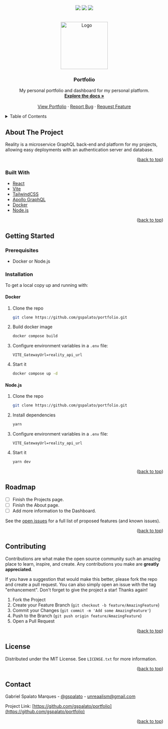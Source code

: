 <div id="top"></div>

<div align="center">
  <img src="https://img.shields.io/github/languages/top/gspalato/portfolio?style=for-the-badge"/>
  <img src="https://img.shields.io/github/issues-raw/gspalato/portfolio?style=for-the-badge"/>
  <img src="https://img.shields.io/github/contributors/gspalato/portfolio?style=for-the-badge">
</div>

<!-- PROJECT LOGO -->
<br />
<div align="center">
  <br />

  <a href="https://github.com/gspalato/portfolio">
    <img src="https://raw.githubusercontent.com/gspalato/portfolio/master/.project/icon_circle.png" alt="Logo" width="150" height="150">
  </a>

<h3 align="center"><b>Portfolio</b></h3>

  <p align="center">
    My personal portfolio and dashboard for my personal platform.
    <br />
    <a href="https://github.com/gspalato/reality"><strong>Explore the docs »</strong></a>
    <br />
    <br />
    <a href="https://portfolio-gspalato.vercel.app">View Portfolio</a>
    ·
    <a href="https://github.com/gspalato/reality/issues">Report Bug</a>
    ·
    <a href="https://github.com/gspalato/reality/issues">Request Feature</a>
  </p>
</div>

<!-- TABLE OF CONTENTS -->
<details>
  <summary>Table of Contents</summary>
  <ol>
    <li>
      <a href="#about-the-project">About The Project</a>
      <ul>
        <li><a href="#built-with">Built With</a></li>
      </ul>
    </li>
    <li>
      <a href="#getting-started">Getting Started</a>
      <ul>
        <li><a href="#prerequisites">Prerequisites</a></li>
        <li>
            <a href="#installation">Installation</a>
            <ul>
                <li><a href="#docker">Docker</a></li>
                <li><a href="#nodejs">Node.js</a></li>
            </ul>
        </li>
      </ul>
    </li>
    <li><a href="#roadmap">Roadmap</a></li>
    <li><a href="#contributing">Contributing</a></li>
    <li><a href="#license">License</a></li>
    <li><a href="#contact">Contact</a></li>
  </ol>
</details>

<!-- ABOUT THE PROJECT -->

## About The Project

Reality is a microservice GraphQL back-end and platform for my projects, allowing easy deployments with an authentication server and database.

<p align="right">(<a href="#top">back to top</a>)</p>

### Built With

-   [React](https://react.dev/)
-   [Vite](https://vitejs.dev)
-   [TailwindCSS](https://tailwindcss.com)
-   [Apollo GraphQL](https://www.apollographql.com/)
-   [Docker](https://www.docker.com/)
-   [Node.js](https://nodejs.org/)

<p align="right">(<a href="#top">back to top</a>)</p>

<!-- GETTING STARTED -->

## Getting Started

### Prerequisites

-   Docker or Node.js

### Installation

To get a local copy up and running with:

#### Docker

1. Clone the repo

    ```sh
    git clone https://github.com/gspalato/portfolio.git
    ```

2. Build docker image

    ```sh
    docker compose build
    ```

3. Configure environment variables in a `.env` file:

    ```env
    VITE_GatewayUrl=reality_api_url
    ```

4. Start it
    ```sh
    docker compose up -d
    ```

#### Node.js

1. Clone the repo

    ```sh
    git clone https://github.com/gspalato/portfolio.git
    ```

2. Install dependencies

    ```sh
    yarn
    ```

3. Configure environment variables in a `.env` file:

    ```env
    VITE_GatewayUrl=reality_api_url
    ```

4. Start it
    ```sh
    yarn dev
    ```

<p align="right">(<a href="#top">back to top</a>)</p>

<!-- ROADMAP -->

## Roadmap

-   [ ] Finish the Projects page.
-   [ ] Finish the About page.
-   [ ] Add more information to the Dashboard.

See the [open issues](https://github.com/gspalato/portfolio/issues) for a full list of proposed features (and known issues).

<p align="right">(<a href="#top">back to top</a>)</p>

<!-- CONTRIBUTING -->

## Contributing

Contributions are what make the open source community such an amazing place to learn, inspire, and create. Any contributions you make are **greatly appreciated**.

If you have a suggestion that would make this better, please fork the repo and create a pull request. You can also simply open an issue with the tag "enhancement".
Don't forget to give the project a star! Thanks again!

1. Fork the Project
2. Create your Feature Branch (`git checkout -b feature/AmazingFeature`)
3. Commit your Changes (`git commit -m 'Add some AmazingFeature'`)
4. Push to the Branch (`git push origin feature/AmazingFeature`)
5. Open a Pull Request

<p align="right">(<a href="#top">back to top</a>)</p>

<!-- LICENSE -->

## License

Distributed under the MIT License. See `LICENSE.txt` for more information.

<p align="right">(<a href="#top">back to top</a>)</p>

<!-- CONTACT -->

## Contact

Gabriel Spalato Marques - [@gspalato](https://twitter.com/gspalato) - unreaalism@gmail.com

Project Link: [https://github.com/gspalato/portfolio](https://github.com/gspalato/portfolio)

<p align="right">(<a href="#top">back to top</a>)</p>
